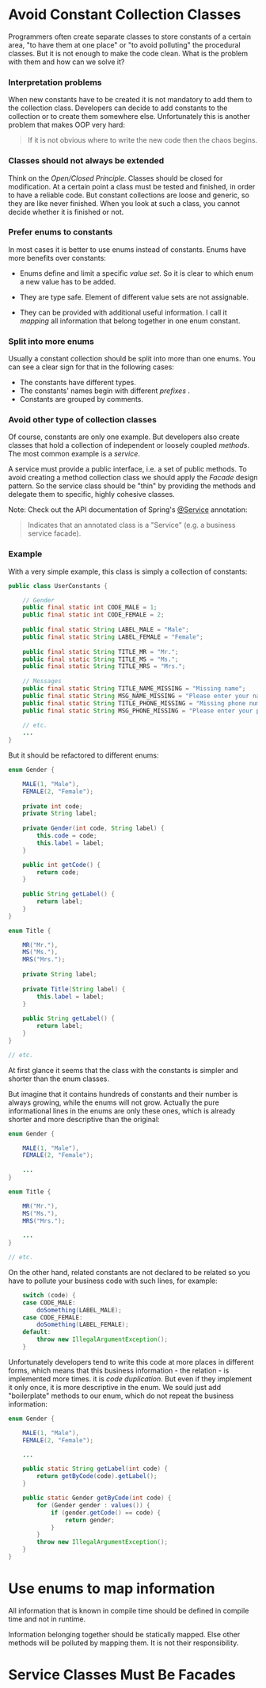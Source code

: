 # Avoid Constant Collection Classes

Programmers often create separate classes to store constants of a certain area, "to have them at one place" or "to avoid polluting" the procedural classes. But it is not enough to make the code clean. What is the problem with them and how can we solve it?

### Interpretation problems

When new constants have to be created it is not mandatory to add them to the collection class. Developers can decide to add constants to the collection or to create them somewhere else. Unfortunately this is another problem that makes OOP very hard:

> If it is not obvious where to write the new code then the chaos begins.

### Classes should not always be extended

Think on the _Open/Closed Principle_. Classes should be closed for modification. At a certain point a class must be tested and finished, in order to have a reliable code. But constant collections are loose and generic, so they are like never finished. When you look at such a class, you cannot decide whether it is finished or not.

### Prefer enums to constants

In most cases it is better to use enums instead of constants. Enums have more benefits over constants:

* Enums define and limit a specific _value set_. So it is clear to which enum a new value has to be added.

* They are type safe. Element of different value sets are not assignable. 

* They can be provided with additional useful information. I call it _mapping_ all information that belong together in one enum constant.

### Split into more enums

Usually a constant collection should be split into more than one enums. You can see a clear sign for that in the following cases:

* The constants have different types.
* The constants' names begin with different _prefixes_ .
* Constants are grouped by comments.

### Avoid other type of collection classes

Of course, constants are only one example. But developers also create classes that hold a collection of independent or loosely coupled _methods_. The most common example is a _service_.

A service must provide a public interface, i.e. a set of public methods. To avoid creating a method collection class we should apply the _Facade_ design pattern. So the service class should be "thin" by providing the methods and delegate them to specific, highly cohesive classes.

Note: Check out the API documentation of Spring's [@Service](http://docs.spring.io/autorepo/docs/spring-framework/3.0.x/javadoc-api/org/springframework/stereotype/Service.html) annotation:

> Indicates that an annotated class is a "Service" (e.g. a business service facade).

### Example

With a very simple example, this class is simply a collection of constants:

```java
public class UserConstants {

	// Gender
	public final static int CODE_MALE = 1;
	public final static int CODE_FEMALE = 2;
	
	public final static String LABEL_MALE = "Male";
	public final static String LABEL_FEMALE = "Female";
	
	public final static String TITLE_MR = "Mr.";
	public final static String TITLE_MS = "Ms.";
	public final static String TITLE_MRS = "Mrs.";
	
	// Messages
	public final static String TITLE_NAME_MISSING = "Missing name";
	public final static String MSG_NAME_MISSING = "Please enter your name";
	public final static String TITLE_PHONE_MISSING = "Missing phone number";
	public final static String MSG_PHONE_MISSING = "Please enter your phone number";
	
	// etc.
	...
}
```

But it should be refactored to different enums:

```java
enum Gender {

	MALE(1, "Male"),
	FEMALE(2, "Female");
	
	private int code;
	private String label;
	
	private Gender(int code, String label) {
		this.code = code;
		this.label = label;
	}

	public int getCode() {
		return code;
	}
	
	public String getLabel() {
		return label;
	}
}

enum Title {

	MR("Mr."),
	MS("Ms."),
	MRS("Mrs.");
	
	private String label;
	
	private Title(String label) {
		this.label = label;
	}
	
	public String getLabel() {
		return label;
	}
}

// etc.
```

At first glance it seems that the class with the constants is simpler and shorter than the enum classes. 

But imagine that it contains hundreds of constants and their number is always growing, while the enums will not grow. Actually the pure informational lines in the enums are only these ones, which is already shorter and more descriptive than the original:

```java
enum Gender {

	MALE(1, "Male"),
	FEMALE(2, "Female");
	
	...
}

enum Title {

	MR("Mr."),
	MS("Ms."),
	MRS("Mrs.");
	
	...
}

// etc.
```

On the other hand, related constants are not declared to be related so you have to pollute your business code with such lines, for example:

```java
	switch (code) {
	case CODE_MALE:
		doSomething(LABEL_MALE);
	case CODE_FEMALE:
		doSomething(LABEL_FEMALE);
	default:
		throw new IllegalArgumentException();
	}
```

Unfortunately developers tend to write this code at more places in different forms, which means that this business information - the relation - is implemented more times. it is _code duplication_. But even if they implement it only once, it is more descriptive in the enum. We sould just add "boilerplate" methods to our enum, which do not repeat the business information:

```java
enum Gender {

	MALE(1, "Male"),
	FEMALE(2, "Female");

	...

	public static String getLabel(int code) {
		return getByCode(code).getLabel();
	}

	public static Gender getByCode(int code) {
		for (Gender gender : values()) {
			if (gender.getCode() == code) {
				return gender;
			}
		}
		throw new IllegalArgumentException();
	}
}
```

# Use enums to map information

All information that is known in compile time should be defined in compile time and not in runtime.

Information belonging together should be statically mapped. Else other methods will be polluted by mapping them. It is not their responsibility.

# Service Classes Must Be Facades

